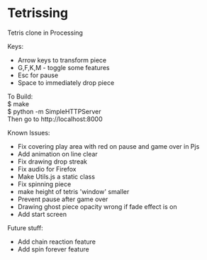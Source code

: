 Tetrissing
==========

Tetris clone in Processing

Keys:
 - Arrow keys to transform piece
 - G,F,K,M - toggle some features
 - Esc for pause
 - Space to immediately drop piece

To Build:  
 $ make  
 $ python -m SimpleHTTPServer  
Then go to http://localhost:8000 

Known Issues:
 - Fix covering play area with red on pause and game over in Pjs
 - Add animation on line clear
 - Fix drawing drop streak
 - Fix audio for Firefox
 - Make Utils.js a static class
 - Fix spinning piece
 - make height of tetris 'window' smaller
 - Prevent pause after game over
 - Drawing ghost piece opacity wrong if fade effect is on
 - Add start screen

Future stuff:
 - Add chain reaction feature
 - Add spin forever feature
